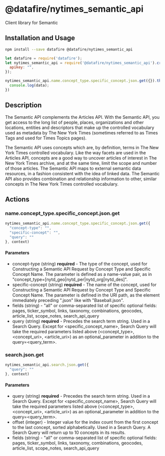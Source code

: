 # @datafire/nytimes_semantic_api

Client library for Semantic

## Installation and Usage
```bash
npm install --save datafire @datafire/nytimes_semantic_api
```

```js
let datafire = require('datafire');
let nytimes_semantic_api = require('@datafire/nytimes_semantic_api').create({
  apikey: "",
});

nytimes_semantic_api.name.concept_type.specific_concept.json.get({}).then(data => {
  console.log(data);
})
```

## Description
The Semantic API complements the Articles API. With the Semantic API, you get access to the long list of people, places, organizations and other locations, entities and descriptors that make up the controlled vocabulary used as metadata by The New York Times (sometimes referred to as Times Tags and used for Times Topics pages).

The Semantic API uses concepts which are, by definition, terms in The New York Times controlled vocabulary. Like the way facets are used in the Articles API, concepts are a good way to uncover articles of interest in The New York Times archive, and at the same time, limit the scope and number of those articles. The Semantic API maps to external semantic data resources, in a fashion consistent with the idea of linked data. The Semantic API also provides combination and relationship information to other, similar concepts in The New York Times controlled vocabulary.


## Actions
### name.concept_type.specific_concept.json.get



```js
nytimes_semantic_api.name.concept_type.specific_concept.json.get({
  "concept-type": "",
  "specific-concept": "",
  "query": ""
}, context)
```

#### Parameters
* concept-type (string) **required** - The type of the concept, used for Constructing a Semantic API Request by Concept Type and Specific Concept Name. The parameter is defined as a name-value pair, as in "concept_type=[nytd_geo|nytd_per|nytd_org|nytd_des]".
* specific-concept (string) **required** - The name of the concept, used for Constructing a Semantic API Request by Concept Type and Specific Concept Name. The parameter is defined in the URI path, as the element immediately preceding ".json" like with "Baseball.json".
* fields (string) - "all" or comma-separated list of specific optional fields: pages, ticker_symbol, links, taxonomy, combinations, geocodes, article_list, scope_notes, search_api_query
* query (string) **required** - Precedes the search term string. Used in a Search Query. Except for &lt;specific_concept_name&gt;, Search Query will take the required parameters listed above (&lt;concept_type&gt;, &lt;concept_uri&gt;, &lt;article_uri&gt;) as an optional_parameter in addition to the query=&lt;query_term&gt;.

### search.json.get



```js
nytimes_semantic_api.search.json.get({
  "query": ""
}, context)
```

#### Parameters
* query (string) **required** - Precedes the search term string. Used in a Search Query. Except for &lt;specific_concept_name&gt;, Search Query will take the required parameters listed above (&lt;concept_type&gt;, &lt;concept_uri&gt;, &lt;article_uri&gt;) as an optional_parameter in addition to the query=&lt;query_term&gt;.
* offset (integer) - Integer value for the index count from the first concept to the last concept, sorted alphabetically. Used in a Search Query. A Search Query will return up to 10 concepts in its results.
* fields (string) - "all" or comma-separated list of specific optional fields: pages, ticker_symbol, links, taxonomy, combinations, geocodes, article_list, scope_notes, search_api_query


